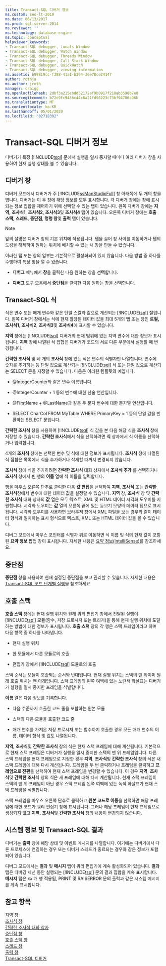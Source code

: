 ```yaml
---
title: Transact-SQL 디버거 정보
ms.custom: seo-lt-2019
ms.date: 06/13/2017
ms.prod: sql-server-2014
ms.reviewer: ''
ms.technology: database-engine
ms.topic: conceptual
helpviewer_keywords:
- Transact-SQL debugger, Locals Window
- Transact-SQL debugger, Watch Window
- Transact-SQL debugger, Threads Window
- Transact-SQL debugger, Call Stack Window
- Transact-SQL debugger, QuickWatch
- Transact-SQL debugger, viewing information
ms.assetid: b99819cc-f388-41a1-b304-36e78ce24147
author: rothja
ms.author: jroth
manager: craigg
ms.openlocfilehash: 2dbf3a215ebdd52172af9b0917f218ab3598b7e8
ms.sourcegitcommit: b72c9fc9436c44c6a21fd96223c73bf94706c06b
ms.translationtype: MT
ms.contentlocale: ko-KR
ms.lasthandoff: 05/01/2020
ms.locfileid: "82718392"
---
```

# <a name="transact-sql-debugger-information"></a>Transact-SQL 디버거 정보
  디버거가 특정 [!INCLUDE[tsql](../../includes/tsql-md.md)] 문에서 실행을 일시 중지할 때마다 여러 디버거 창을 사용하여 현재 실행 상태를 볼 수 있습니다.  
  
## <a name="debugger-windows"></a>디버거 창  
 디버거 모드에서 디버거가 주 [!INCLUDE[ssManStudioFull](../../includes/ssmanstudiofull-md.md)] 창 아래쪽에 두 개의 창을 엽니다. 디버거는 이 두 창에 해당 정보를 모두 표시합니다. 각 디버거 창에는 창에 표시되는 정보 집합을 제어하기 위해 선택할 수 있는 탭이 있습니다. 왼쪽 디버거 창에는 **지역**, **조사식1**, **조사식2**, **조사식3**및 **조사식4** 탭이 있습니다. 오른쪽 디버거 창에는 **호출 스택**, **스레드**, **중단점**, **명령 창**및 **출력** 탭이 있습니다.  
  
> [!NOTE]  
>  앞의 설명은 디버거 창의 기본 위치에 적용됩니다. 탭을 끌어 창 사이를 이동하거나 탭의 도킹을 해제하여 원하는 위치에 배치할 수 있는 새 창을 만들 수 있습니다.  
  
 이러한 탭 또는 창의 일부는 기본적으로 활성화되어 있지 않습니다. 다음 방법 중 하나를 수행하여 특정 창을 열 수 있습니다.  
  
-   **디버그** 메뉴에서 **창**을 클릭한 다음 원하는 창을 선택합니다.  
  
-   **디버그** 도구 모음에서 **중단점**을 클릭한 다음 원하는 창을 선택합니다.  
  
## <a name="transact-sql-expressions"></a>Transact-SQL 식  
 식은 변수 또는 매개 변수와 같은 단일 스칼라 값으로 계산되는 [!INCLUDE[tsql](../../includes/tsql-md.md)] 절입니다. 왼쪽 디버거 창에서는 식에 현재 할당된 데이터 값을 최대 5개의 탭 또는 창인 **로컬, 조사식1**, **조사식2**, **조사식3**및 **조사식4**에 표시할 수 있습니다.  
  
 **지역** 창에는 [!INCLUDE[tsql](../../includes/tsql-md.md)] 디버거의 현재 범위에 있는 지역 변수에 대한 정보가 표시됩니다. **지역** 창에 나열된 식 집합은 디버거가 코드의 서로 다른 부분에서 실행할 때 변경됩니다.  
  
 **간략한 조사식** 및 네 개의 **조사식** 창에 있는 식은 변수의 식별자만 나열합니다. 변수에 숫자를 추가하는 등 단일 값으로 계산되는 [!INCLUDE[tsql](../../includes/tsql-md.md)] 식 또는 단일 값으로 계산되는 SELECT 문을 지정할 수 있습니다. 다음은 이러한 템플릿의 예입니다.  
  
-   @IntegerCounter와 같은 변수 이름입니다.  
  
-   @IntegerCounter + 1 등의 변수에 대한 산술 연산입니다.  
  
-   @FirstName + @LastName과 같은 두 문자 변수에 대한 문자열 연산입니다.  
  
-   SELECT CharCol FROM MyTable WHERE PrimaryKey = 1 등의 단일 값을 반환하는 SELECT 문입니다.  
  
 **간략한 조사식** 창을 사용하여 [!INCLUDE[tsql](../../includes/tsql-md.md)] 식 값을 본 다음 해당 식을 **조사식** 창에 저장할 수 있습니다. **간략한 조사식**에서 식을 선택하려면 **식** 상자에서 식 이름을 선택하거나 입력합니다.  
  
 4개의 **조사식** 창에는 선택한 변수 및 식에 대한 정보가 표시됩니다. **조사식** 창에 나열된 식 집합은 목록에서 식을 추가하거나 삭제할 때까지 변경되지 않습니다.  
  
 **조사식** 창에 식을 추가하려면 **간략한 조사식** 대화 상자에서 **조사식 추가** 를 선택하거나 **조사식** 창에서 빈 행의 **이름** 열에 식 이름을 입력합니다.  
  
 행을 마우스 오른쪽 단추로 클릭한 다음 **값 편집**을 선택하여 **지역**, **조사식** 또는 **간략한 조사식**창에서 변수에 대한 데이터 값을 설정할 수 있습니다. **지역** 창, **조사식** 창 및 **간략한 조사식** 대화 상자의 **값** 열은 모두 텍스트, XML 및 HTML 데이터 시각화 도우미를 지원합니다. 시각화 도우미는 **값** 열의 오른쪽 끝에 있는 돋보기 모양의 데이터 팁으로 표시됩니다. 시각화 도우미를 사용하면 브라우저 창에서 XML 파일을 보는 경우와 같이 데이터 형식과 일치하는 표시 형식으로 텍스트, XML 또는 HTML 데이터 값을 볼 수 있습니다.  
  
 디버그 모드에서 마우스 포인터를 식별자 위로 이동하면 식 이름 및 식의 현재 값이 포함된 **요약 정보** 팝업 창이 표시됩니다. 자세한 내용은 [요약 정보&#40;IntelliSense&#41;](quick-info-intellisense.md)를 참조하세요.  
  
## <a name="breakpoints"></a>중단점  
 **중단점** 창을 사용하여 현재 설정된 중단점을 보고 관리할 수 있습니다. 자세한 내용은 [Transact-SQL 코드 단계별 실행](step-through-transact-sql-code.md)을 참조하세요.  
  
## <a name="call-stacks"></a>호출 스택  
 **호출 스택** 창에는 현재 실행 위치와 원래 쿼리 편집기 창에서 전달된 실행이 [!INCLUDE[tsql](../../includes/tsql-md.md)] 모듈(함수, 저장 프로시저 또는 트리거)을 통해 현재 실행 위치에 도달하는 방법에 대한 정보가 표시됩니다. **호출 스택** 창의 각 행은 스택 프레임이라고 하며 다음 항목 중 하나를 나타냅니다.  
  
-   현재 실행 위치  
  
-   한 모듈에서 다른 모듈로의 호출  
  
-   편집기 창에서 [!INCLUDE[tsql](../../includes/tsql-md.md)] 모듈로의 호출  
  
 스택 순서는 모듈이 호출되는 순서와 반대입니다. 현재 실행 위치는 스택의 맨 위이며 원래 호출 위치는 맨 아래입니다. 스택 프레임의 왼쪽 여백에 있는 노란색 화살표는 디버거가 실행을 일시 중지한 프레임을 식별합니다.  
  
 **이름** 열은 다음 정보를 기록합니다.  
  
-   다음 수준까지 호출한 코드 줄을 포함하는 원본 모듈  
  
-   스택의 다음 모듈을 호출한 코드 줄  
  
-   매개 변수를 가져온 저장 프로시저 또는 함수까지 호출한 경우 모든 매개 변수의 이름, 데이터 형식 및 값도 나열됩니다.  
  
 **지역**, **조사식**및 **간략한 조사식** 창의 식은 현재 스택 프레임에 대해 계산됩니다. 기본적으로 현재 스택 프레임은 디버거가 실행을 일시 중지한 스택의 맨 위 프레임입니다. 다른 스택 프레임을 현재 프레임으로 지정한 경우 **지역**, **조사식**및 **간략한 조사식** 창의 식은 새 스택 프레임에 대해 다시 계산됩니다. 프레임을 두 번 클릭하거나 프레임을 클릭하고 **프레임으로 전환**을 선택하여 현재 스택 프레임을 변경할 수 있습니다. 이 경우 **지역**, **조사식**및 **간략한 조사식** 창의 식은 새 프레임에 대해 다시 계산됩니다. 현재 스택 프레임이 스택의 맨 위 프레임이 아닌 경우 스택 프레임 왼쪽 여백에 있는 녹색 화살표가 현재 스택 프레임을 식별합니다.  
  
 스택 프레임을 마우스 오른쪽 단추로 클릭하고 **원본 코드로 이동**을 선택하면 해당 프레임에 대한 코드가 쿼리 편집기 창에 표시됩니다. 그러나 해당 프레임이 현재 프레임으로 생성되지 않고 **지역**, **조사식**및 **간략한 조사식** 창의 내용이 변경되지 않습니다.  
  
## <a name="system-information-and-transact-sql-results"></a>시스템 정보 및 Transact-SQL 결과  
 디버거는 **출력** 창에 해당 상태 및 이벤트 메시지를 나열합니다. 여기에는 디버거에서 다른 프로세스에 연결하는 경우 또는 디버거 스레드가 종료되는 경우와 같은 정보가 포함되어 있습니다.  
  
 디버그 모드에서는 **결과** 및 **메시지** 탭이 쿼리 편집기에 계속 활성화되어 있습니다. **결과** 탭은 디버깅 세션 동안 실행되는 [!INCLUDE[tsql](../../includes/tsql-md.md)] 문의 결과 집합을 계속 표시합니다. **메시지** 탭은 *xx* 개 행 적용됨, PRINT 및 RAISERROR 문의 출력과 같은 시스템 메시지를 계속 표시합니다.  
  
## <a name="see-also"></a>참고 항목  
 [지역 창](transact-sql-debugger-locals-window.md)   
 [조사식 창](transact-sql-debugger-watch-window.md)   
 [간략한 조사식 대화 상자](transact-sql-debugger-quickwatch-dialog-box.md)   
 [중단점 창](transact-sql-debugger-breakpoints-window.md)   
 [호출 스택 창](transact-sql-debugger-call-stack-window.md)   
 [스레드 창](transact-sql-debugger-threads-window.md)   
 [출력 창](transact-sql-debugger-output-window.md)   
 [Transact-SQL 디버거](transact-sql-debugger.md)  
  
  
